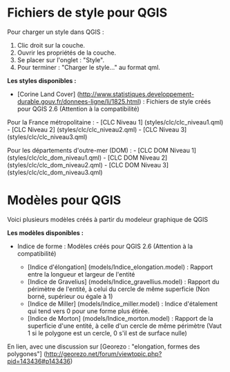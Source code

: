 Fichiers de style pour QGIS
=====

Pour charger un style dans QGIS :

1. Clic droit sur la couche.
2. Ouvrir les propriétés de la couche.
3. Se placer sur l'onglet : "Style".
4. Pour terminer : "Charger le style..." au format qml.  

**Les styles disponibles :**
- [Corine Land Cover] (http://www.statistiques.developpement-durable.gouv.fr/donnees-ligne/li/1825.html) :
  Fichiers de style créés pour QGIS 2.6 (Attention à la compatibilité)

Pour la France métropolitaine :
      - [CLC Niveau 1] (styles/clc/clc_niveau1.qml)
      - [CLC Niveau 2] (styles/clc/clc_niveau2.qml)
      - [CLC Niveau 3] (styles/clc/clc_niveau3.qml)

Pour les départements d'outre-mer (DOM) :
      - [CLC DOM Niveau 1] (styles/clc/clc_dom_niveau1.qml)
      - [CLC DOM Niveau 2] (styles/clc/clc_dom_niveau2.qml)
      - [CLC DOM Niveau 3] (styles/clc/clc_dom_niveau3.qml)

Modèles pour QGIS
=====

Voici plusieurs modèles créés à partir du modeleur graphique de QGIS

**Les modèles disponibles :**
- Indice de forme :
  Modèles créés pour QGIS 2.6 (Attention à la compatibilité)

  - [Indice d'élongation] (models/Indice_elongation.model) : Rapport entre la longueur et largeur de l'entité
  - [Indice de Gravelius] (models/Indice_gravellius.model) : Rapport du périmètre de l'entité, à celui du cercle de même superficie (Non borné, supérieur ou égale à 1)
  - [Indice de Miller] (models/Indice_miller.model) : Indice d'étalement qui tend vers 0 pour une forme plus étirée.
  - [Indice de Morton] (models/Indice_morton.model) : Rapport de la superficie d'une entité, à celle d'un cercle de même périmètre (Vaut 1 si le polygone est un cercle, 0 s'il est de surface nulle)  

En lien, avec une discussion sur [Georezo : "elongation, formes des polygones"] (http://georezo.net/forum/viewtopic.php?pid=143436#p143436)
